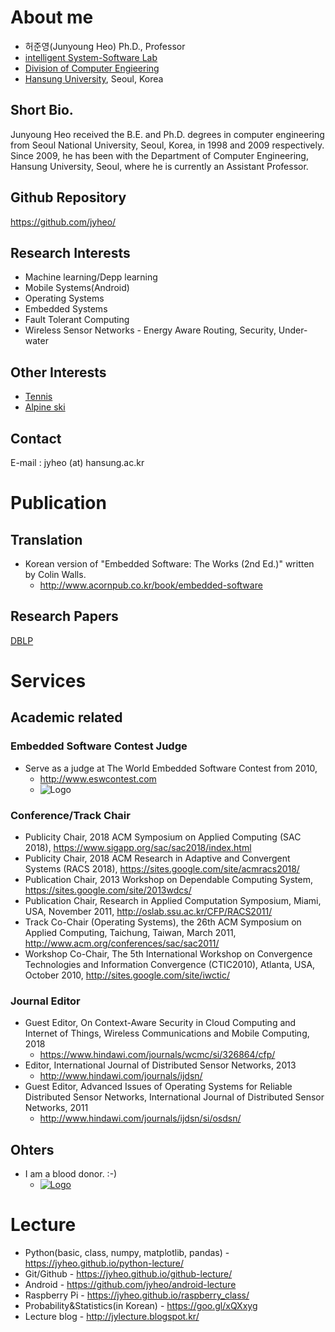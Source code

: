 # About me

* 허준영(Junyoung Heo) Ph.D., Professor
* [intelligent System-Software Lab](isyslab.github.io)
* [Division of Computer Engieering](cse.hansung.ac.kr)
* [Hansung University](www.hansung.ac.kr), Seoul, Korea


## Short Bio.

Junyoung Heo received the B.E. and Ph.D. degrees in computer engineering from Seoul National University, Seoul, Korea, in 1998 and 2009 respectively. Since 2009, he has been with the Department of Computer Engineering, Hansung University, Seoul, where he is currently an Assistant Professor. 

## Github Repository
<https://github.com/jyheo/>


## Research Interests
* Machine learning/Depp learning
* Mobile Systems(Android)
* Operating Systems
* Embedded Systems
* Fault Tolerant Computing
* Wireless Sensor Networks - Energy Aware Routing, Security, Under-water

## Other Interests
* [Tennis](http://en.wikipedia.org/wiki/Tennis)
* [Alpine ski](http://en.wikipedia.org/wiki/Alpine_ski)

## Contact
E-mail : jyheo (at) hansung.ac.kr

# Publication
## Translation
* Korean version of "Embedded Software: The Works (2nd Ed.)" written by Colin Walls.
    - <http://www.acornpub.co.kr/book/embedded-software>

## Research Papers
[DBLP](http://www.informatik.uni-trier.de/~ley/pers/hd/h/Heo:Junyoung.html)


# Services

## Academic related
### Embedded Software Contest Judge
* Serve as a judge at The World Embedded Software Contest from 2010, 
    - <http://www.eswcontest.com>
    - ![Logo](http://www.eswcontest.com/images/common/logo.png)

### Conference/Track Chair
* Publicity Chair, 2018 ACM Symposium on Applied Computing (SAC 2018), <https://www.sigapp.org/sac/sac2018/index.html>
* Publicity Chair, 2018 ACM Research in Adaptive and Convergent Systems (RACS 2018), <https://sites.google.com/site/acmracs2018/>
* Publication Chair, 2013 Workshop on Dependable Computing System, <https://sites.google.com/site/2013wdcs/>
* Publication Chair, Research in Applied Computation Symposium, Miami, USA, November 2011, <http://oslab.ssu.ac.kr/CFP/RACS2011/>
* Track Co-Chair (Operating Systems), the 26th ACM Symposium on Applied Computing, Taichung, Taiwan, March 2011, <http://www.acm.org/conferences/sac/sac2011/>
* Workshop Co-Chair, The 5th International Workshop on Convergence Technologies and Information Convergence (CTIC2010), Atlanta, USA, October 2010, <http://sites.google.com/site/iwctic/>

### Journal Editor
* Guest Editor, On Context-Aware Security in Cloud Computing and Internet of Things, Wireless Communications and Mobile Computing, 2018
    - <https://www.hindawi.com/journals/wcmc/si/326864/cfp/>
* Editor, International Journal of Distributed Sensor Networks, 2013
    - <http://www.hindawi.com/journals/ijdsn/>
* Guest Editor, Advanced Issues of Operating Systems for Reliable Distributed Sensor Networks, International Journal of Distributed Sensor Networks, 2011
    - <http://www.hindawi.com/journals/ijdsn/si/osdsn/>

## Ohters
* I am a blood donor. :-)  
    - [![Logo](http://www.bloodinfo.net/images/include/ci.png)](http://www.bloodinfo.net/main.do)


# Lecture
* Python(basic, class, numpy, matplotlib, pandas) - <https://jyheo.github.io/python-lecture/>
* Git/Github - <https://jyheo.github.io/github-lecture/>
* Android - <https://github.com/jyheo/android-lecture>
* Raspberry Pi - <https://jyheo.github.io/raspberry_class/>
* Probability&Statistics(in Korean) - <https://goo.gl/xQXxyg>
* Lecture blog - <http://jylecture.blogspot.kr/>


